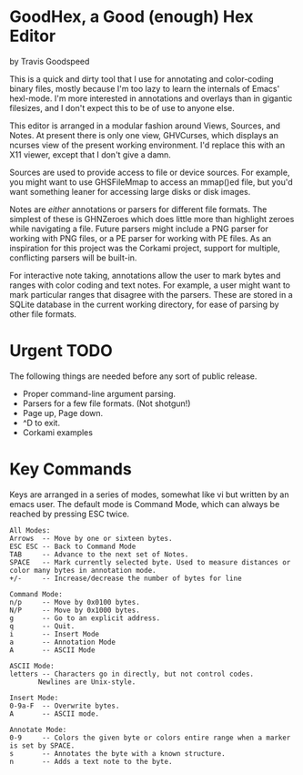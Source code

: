GoodHex, a Good (enough) Hex Editor
===================================

by Travis Goodspeed

This is a quick and dirty tool that I use for annotating and
color-coding binary files, mostly because I'm too lazy to learn the
internals of Emacs' hexl-mode.  I'm more interested in annotations and
overlays than in gigantic filesizes, and I don't expect this to be of
use to anyone else.



This editor is arranged in a modular fashion around Views, Sources,
and Notes.  At present there is only one view, GHVCurses, which
displays an ncurses view of the present working environment.  I'd
replace this with an X11 viewer, except that I don't give a damn.

Sources are used to provide access to file or device sources.  For
example, you might want to use GHSFileMmap to access an mmap()ed file,
but you'd want something leaner for accessing large disks or disk
images.

Notes are *either* annotations or parsers for different file formats.
The simplest of these is GHNZeroes which does little more than
highlight zeroes while navigating a file.  Future parsers might
include a PNG parser for working with PNG files, or a PE parser for
working with PE files.  As an inspiration for this project was the
Corkami project, support for multiple, conflicting parsers will be
built-in.

For interactive note taking, annotations allow the user to mark bytes
and ranges with color coding and text notes.  For example, a user
might want to mark particular ranges that disagree with the parsers.
These are stored in a SQLite database in the current working
directory, for ease of parsing by other file formats.



Urgent TODO
===========

The following things are needed before any sort of public release.

* Proper command-line argument parsing.
* Parsers for a few file formats.  (Not shotgun!)
* Page up, Page down.
* ^D to exit.
* Corkami examples


Key Commands
============

Keys are arranged in a series of modes, somewhat like vi but written
by an emacs user.  The default mode is Command Mode, which can always
be reached by pressing ESC twice.

```
All Modes:
Arrows  -- Move by one or sixteen bytes.
ESC ESC -- Back to Command Mode
TAB     -- Advance to the next set of Notes.
SPACE   -- Mark currently selected byte. Used to measure distances or color many bytes in annotation mode.
+/-     -- Increase/decrease the number of bytes for line

Command Mode:
n/p     -- Move by 0x0100 bytes.
N/P     -- Move by 0x1000 bytes.
g       -- Go to an explicit address.
q       -- Quit.
i       -- Insert Mode
a       -- Annotation Mode
A       -- ASCII Mode

ASCII Mode:
letters -- Characters go in directly, but not control codes.
	   Newlines are Unix-style.

Insert Mode:
0-9a-F  -- Overwrite bytes.
A       -- ASCII mode.

Annotate Mode:
0-9     -- Colors the given byte or colors entire range when a marker is set by SPACE.
s       -- Annotates the byte with a known structure.
n       -- Adds a text note to the byte.
```
